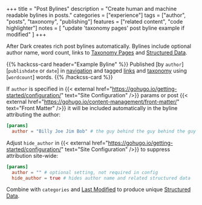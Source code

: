+++
title = "Post Bylines"
description = "Create human and machine readable bylines in posts."
categories = ["experience"]
tags = ["author", "posts", "taxonomy", "publishing"]
features = ["related content", "code highlighter"]
notes = [
  "update 'taxonomy pages' post byline example if modified"
]
+++

After Dark creates rich post bylines automatically. Bylines include optional author name, word count, links to [Taxonomy Pages](../taxonomy-pages) and [Structured Data](../structured-data).

{{% hackcss-card header="Example Byline" %}}
Published [by `author`] [`publishdate` or `date`] in [navigation](/categories/navigation) and tagged [links](/tags/links) and [taxonomy](/tags/taxonomy) using [`wordcount`] words.
{{% /hackcss-card %}}

If `author` is specified in {{< external href="https://gohugo.io/getting-started/configuration/" text="Site Configuration" />}} params or post {{< external href="https://gohugo.io/content-management/front-matter/" text="Front Matter" />}} it will be included automatically in the byline attributing the author:

```toml
[params]
  author = "Billy Joe Jim Bob" # the guy behind the guy behind the guy
```

Adjust `hide_author` in {{< external href="https://gohugo.io/getting-started/configuration/" text="Site Configuration" />}} to suppress attribution site-wide:

```toml
[params]
  author = "" # optional setting, not required in config
  hide_author = true # hides author name and related structured data
```

Combine with `categories` and [Last Modified](../last-modified) to produce unique [Structured Data](../structured-data).
